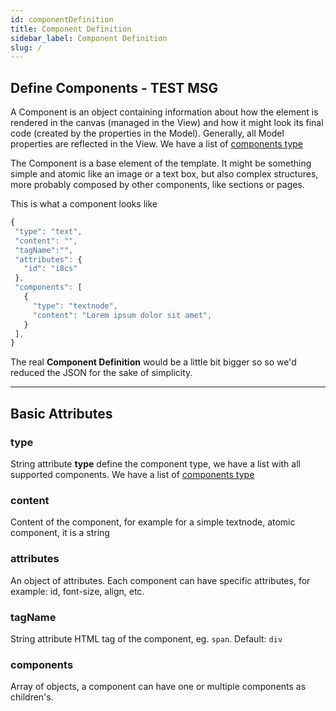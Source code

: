 ```yaml
---
id: componentDefinition
title: Component Definition
sidebar_label: Component Definition
slug: /
---
```

## Define Components - TEST MSG
A Component is an object containing information about how the element is rendered in the canvas (managed in the View) and how it might look its final code (created by the properties in the Model). Generally, all Model properties are reflected in the View. 
We have a list of [components type](componentsType#components-type) 

The Component is a base element of the template. It might be something simple and atomic like an image or a text box, but also complex structures, more probably composed by other components, like sections or pages.

This is what a component looks like

```js
{
 "type": "text",
 "content": "",
 "tagName":"",
 "attributes": {
   "id": "i8cs"
 },
 "components": [
   {
     "type": "textnode",
     "content": "Lorem ipsum dolor sit amet",     
   }
 ],
}
```
The real **Component Definition** would be a little bit bigger so so we'd reduced the JSON for the sake of simplicity.

---

## Basic Attributes



### type
String attribute **type** define the component type, we have a list with all supported components. We have a list of [components type](componentsType#components-type) 

### content
Content of the component, for example for a simple textnode, atomic component, it is a string 
### attributes
An object of attributes. Each component can have specific attributes, for example: id, font-size, align, etc.

### tagName
String attribute HTML tag of the component, eg. `span`. Default: `div` 

### components
Array of objects, a component can have one or multiple components as children's. 

